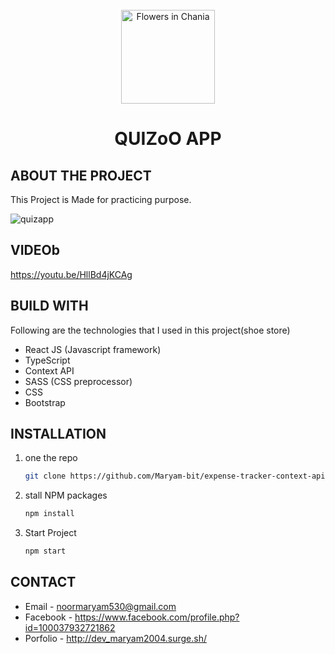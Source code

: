 
 
<!-- PROJECT LOGO -->
<br />
<div align="center">
  <img src="https://scontent.fisb7-1.fna.fbcdn.net/v/t1.15752-9/203882447_2965272980419728_9212290146912853196_n.png?_nc_cat=109&ccb=1-3&_nc_sid=ae9488&_nc_ohc=-8p-3Bgu8oUAX-c73EO&_nc_ht=scontent.fisb7-1.fna&oh=8fbde65a05cb3f86af27a2186cfa22be&oe=60D87D88" alt="Flowers in Chania" width="150">

  <h1 align="center", fontWeight="900">QUIZoO APP</h1>
</div>


<!-- ABOUT THE PROJECT -->
## ABOUT THE PROJECT
This Project is Made for practicing purpose.


![quizapp](https://user-images.githubusercontent.com/56764144/123146561-78558780-d477-11eb-8680-35d45ad4c217.PNG)

 
 
## VIDEOb
https://youtu.be/HllBd4jKCAg


## BUILD WITH

Following are the technologies that I used in this project(shoe store)
* React JS (Javascript framework)
* TypeScript
* Context API
* SASS (CSS preprocessor)
* CSS
* Bootstrap



## INSTALLATION

1. one the repo
   ```sh
   git clone https://github.com/Maryam-bit/expense-tracker-context-api.git
   ```
2. stall NPM packages
   ```sh
   npm install
   ```
3. Start Project
    ```sh
    npm start
   ```



## CONTACT

* Email - noormaryam530@gmail.com
* Facebook - https://www.facebook.com/profile.php?id=100037932721862
* Porfolio - http://dev_maryam2004.surge.sh/
